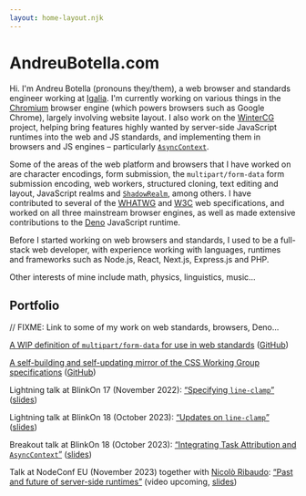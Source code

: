 ```yaml
---
layout: home-layout.njk
---
```


# AndreuBotella.com

Hi. I'm Andreu Botella (pronouns they/them), a web browser and standards
engineer working at [Igalia](https://igalia.com). I'm currently working on
various things in the [Chromium](https://www.chromium.org/Home) browser engine
(which powers browsers such as Google Chrome), largely involving website layout.
I also work on the [WinterCG](https://wintercg.org) project, helping bring
features highly wanted by server-side JavaScript runtimes into the web and JS
standards, and implementing them in browsers and JS engines – particularly
[`AsyncContext`](https://github.com/tc39/proposal-async-context).

Some of the areas of the web platform and browsers that I have worked on are
character encodings, form submission, the `multipart/form-data` form submission
encoding, web workers, structured cloning, text editing and layout, JavaScript
realms and [`ShadowRealm`](https://github.com/tc39/proposal-shadowrealm), among
others. I have contributed to several of the [WHATWG](https://whatwg.org) and
[W3C](https://w3.org) web specifications, and worked on all three mainstream
browser engines, as well as made extensive contributions to the
[Deno](https://deno.land) JavaScript runtime.

Before I started working on web browsers and standards, I used to be a
full-stack web developer, with experience working with languages, runtimes and
frameworks such as Node.js, React, Next.js, Express.js and PHP.

Other interests of mine include math, physics, linguistics, music...

## Portfolio

// FIXME: Link to some of my work on web standards, browsers, Deno...

[A WIP definition of `multipart/form-data` for use
in web standards](https://andreubotella.github.io/multipart-form-data)
([GitHub](https://github.com/andreubotella/multipart-form-data))

[A self-building and self-updating mirror of the CSS Working Group specifications](https://andreubotella.github.io/csswg-auto-build)
([GitHub](https://github.com/andreubotella/csswg-auto-build))

Lightning talk at BlinkOn 17 (November 2022):
[“Specifying `line-clamp`”](https://youtu.be/DWZ3BcDSpo0)
([slides](https://abotella.pages.igalia.com/blink-on-17-line-clamp/))

Lightning talk at BlinkOn 18 (October 2023):
[“Updates on `line-clamp`”](https://youtu.be/VZNm7ik4hdE)
([slides](https://abotella.pages.igalia.com/line-clamp-2023/))

Breakout talk at BlinkOn 18 (October 2023):
[“Integrating Task Attribution and `AsyncContext`”](https://youtu.be/vGCOwR73hC8)
([slides](https://abotella.pages.igalia.com/async-context-integration/))

Talk at NodeConf EU (November 2023) together with
[Nicolò Ribaudo](https://nicr.dev/):
[“Past and future of server-side runtimes”](https://www.nodeconf.eu/andreu-botella-past-and-future-of-server-side-runtimes)
(video upcoming,
[slides](https://abotella.pages.igalia.com/past-and-future-of-server-side-runtimes))
